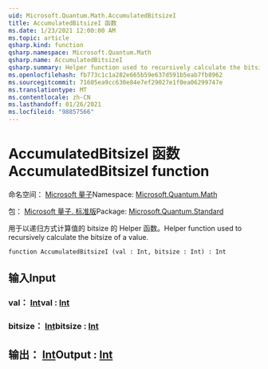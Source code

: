 ```yaml
---
uid: Microsoft.Quantum.Math.AccumulatedBitsizeI
title: AccumulatedBitsizeI 函数
ms.date: 1/23/2021 12:00:00 AM
ms.topic: article
qsharp.kind: function
qsharp.namespace: Microsoft.Quantum.Math
qsharp.name: AccumulatedBitsizeI
qsharp.summary: Helper function used to recursively calculate the bitsize of a value.
ms.openlocfilehash: fb773c1c1a282e665b59e637d591b5eab7fb8962
ms.sourcegitcommit: 71605ea9cc630e84e7ef29027e1f0ea06299747e
ms.translationtype: MT
ms.contentlocale: zh-CN
ms.lasthandoff: 01/26/2021
ms.locfileid: "98857566"
---
```

# <a name="accumulatedbitsizei-function"></a><span data-ttu-id="58f3b-102">AccumulatedBitsizeI 函数</span><span class="sxs-lookup"><span data-stu-id="58f3b-102">AccumulatedBitsizeI function</span></span>

<span data-ttu-id="58f3b-103">命名空间： [Microsoft 量子](xref:Microsoft.Quantum.Math)</span><span class="sxs-lookup"><span data-stu-id="58f3b-103">Namespace: [Microsoft.Quantum.Math](xref:Microsoft.Quantum.Math)</span></span>

<span data-ttu-id="58f3b-104">包： [Microsoft 量子. 标准版](https://nuget.org/packages/Microsoft.Quantum.Standard)</span><span class="sxs-lookup"><span data-stu-id="58f3b-104">Package: [Microsoft.Quantum.Standard](https://nuget.org/packages/Microsoft.Quantum.Standard)</span></span>


<span data-ttu-id="58f3b-105">用于以递归方式计算值的 bitsize 的 Helper 函数。</span><span class="sxs-lookup"><span data-stu-id="58f3b-105">Helper function used to recursively calculate the bitsize of a value.</span></span>

```qsharp
function AccumulatedBitsizeI (val : Int, bitsize : Int) : Int
```


## <a name="input"></a><span data-ttu-id="58f3b-106">输入</span><span class="sxs-lookup"><span data-stu-id="58f3b-106">Input</span></span>

### <a name="val--int"></a><span data-ttu-id="58f3b-107">val： [Int](xref:microsoft.quantum.lang-ref.int)</span><span class="sxs-lookup"><span data-stu-id="58f3b-107">val : [Int](xref:microsoft.quantum.lang-ref.int)</span></span>




### <a name="bitsize--int"></a><span data-ttu-id="58f3b-108">bitsize： [Int](xref:microsoft.quantum.lang-ref.int)</span><span class="sxs-lookup"><span data-stu-id="58f3b-108">bitsize : [Int](xref:microsoft.quantum.lang-ref.int)</span></span>





## <a name="output--int"></a><span data-ttu-id="58f3b-109">输出： [Int](xref:microsoft.quantum.lang-ref.int)</span><span class="sxs-lookup"><span data-stu-id="58f3b-109">Output : [Int](xref:microsoft.quantum.lang-ref.int)</span></span>

